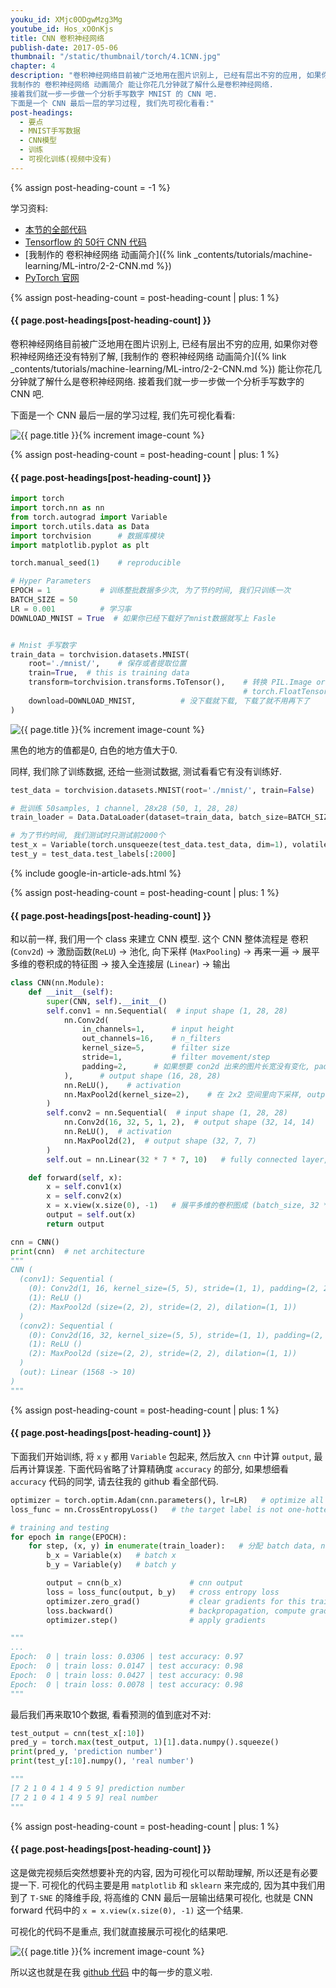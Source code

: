 ```yaml
---
youku_id: XMjc0ODgwMzg3Mg
youtube_id: Hos_xO0nKjs
title: CNN 卷积神经网络
publish-date: 2017-05-06
thumbnail: "/static/thumbnail/torch/4.1CNN.jpg"
chapter: 4
description: "卷积神经网络目前被广泛地用在图片识别上, 已经有层出不穷的应用, 如果你对卷积神经网络还没有特别了解,
我制作的 卷积神经网络 动画简介 能让你花几分钟就了解什么是卷积神经网络.
接着我们就一步一步做一个分析手写数字 MNIST 的 CNN 吧.
下面是一个 CNN 最后一层的学习过程, 我们先可视化看看:"
post-headings:
  - 要点
  - MNIST手写数据
  - CNN模型
  - 训练
  - 可视化训练(视频中没有)
---
```

{% assign post-heading-count = -1 %}

学习资料:
  * [本节的全部代码](https://github.com/MorvanZhou/PyTorch-Tutorial/blob/master/tutorial-contents/401_CNN.py)
  * [Tensorflow 的 50行 CNN 代码](https://github.com/MorvanZhou/Tensorflow-Tutorial/blob/master/tutorial-contents/401_CNN.py)
  * [我制作的 卷积神经网络 动画简介]({% link _contents/tutorials/machine-learning/ML-intro/2-2-CNN.md %})
  * [PyTorch 官网](http://pytorch.org/)

{% assign post-heading-count = post-heading-count | plus: 1 %}
<h4 class="tut-h4-pad" id="{{ page.post-headings[post-heading-count] }}">{{ page.post-headings[post-heading-count] }}</h4>

卷积神经网络目前被广泛地用在图片识别上, 已经有层出不穷的应用, 如果你对卷积神经网络还没有特别了解,
[我制作的 卷积神经网络 动画简介]({% link _contents/tutorials/machine-learning/ML-intro/2-2-CNN.md %}) 能让你花几分钟就了解什么是卷积神经网络.
接着我们就一步一步做一个分析手写数字的 CNN 吧.

下面是一个 CNN 最后一层的学习过程, 我们先可视化看看:

<img class="course-image" src="/static/results/torch/4-1-2.gif" alt="{{ page.title }}{% increment image-count %}">





{% assign post-heading-count = post-heading-count | plus: 1 %}
<h4 class="tut-h4-pad" id="{{ page.post-headings[post-heading-count] }}">{{ page.post-headings[post-heading-count] }}</h4>

```python
import torch
import torch.nn as nn
from torch.autograd import Variable
import torch.utils.data as Data
import torchvision      # 数据库模块
import matplotlib.pyplot as plt

torch.manual_seed(1)    # reproducible

# Hyper Parameters
EPOCH = 1           # 训练整批数据多少次, 为了节约时间, 我们只训练一次
BATCH_SIZE = 50
LR = 0.001          # 学习率
DOWNLOAD_MNIST = True  # 如果你已经下载好了mnist数据就写上 Fasle


# Mnist 手写数字
train_data = torchvision.datasets.MNIST(
    root='./mnist/',    # 保存或者提取位置
    train=True,  # this is training data
    transform=torchvision.transforms.ToTensor(),    # 转换 PIL.Image or numpy.ndarray 成
                                                    # torch.FloatTensor (C x H x W), 训练的时候 normalize 成 [0.0, 1.0] 区间
    download=DOWNLOAD_MNIST,          # 没下载就下载, 下载了就不用再下了
)
```

<img class="course-image" src="/static/results/torch/4-1-1.png" alt="{{ page.title }}{% increment image-count %}">

黑色的地方的值都是0, 白色的地方值大于0.

同样, 我们除了训练数据, 还给一些测试数据, 测试看看它有没有训练好.

```python
test_data = torchvision.datasets.MNIST(root='./mnist/', train=False)

# 批训练 50samples, 1 channel, 28x28 (50, 1, 28, 28)
train_loader = Data.DataLoader(dataset=train_data, batch_size=BATCH_SIZE, shuffle=True)

# 为了节约时间, 我们测试时只测试前2000个
test_x = Variable(torch.unsqueeze(test_data.test_data, dim=1), volatile=True).type(torch.FloatTensor)[:2000]/255.   # shape from (2000, 28, 28) to (2000, 1, 28, 28), value in range(0,1)
test_y = test_data.test_labels[:2000]
```


{% include google-in-article-ads.html %}

{% assign post-heading-count = post-heading-count | plus: 1 %}
<h4 class="tut-h4-pad" id="{{ page.post-headings[post-heading-count] }}">{{ page.post-headings[post-heading-count] }}</h4>

和以前一样, 我们用一个 class 来建立 CNN 模型. 这个 CNN 整体流程是 卷积(`Conv2d`) ->
 激励函数(`ReLU`) -> 池化, 向下采样 (`MaxPooling`) -> 再来一遍 -> 展平多维的卷积成的特征图 ->
  接入全连接层 (`Linear`) -> 输出

```python
class CNN(nn.Module):
    def __init__(self):
        super(CNN, self).__init__()
        self.conv1 = nn.Sequential(  # input shape (1, 28, 28)
            nn.Conv2d(
                in_channels=1,      # input height
                out_channels=16,    # n_filters
                kernel_size=5,      # filter size
                stride=1,           # filter movement/step
                padding=2,      # 如果想要 con2d 出来的图片长宽没有变化, padding=(kernel_size-1)/2 当 stride=1
            ),      # output shape (16, 28, 28)
            nn.ReLU(),    # activation
            nn.MaxPool2d(kernel_size=2),    # 在 2x2 空间里向下采样, output shape (16, 14, 14)
        )
        self.conv2 = nn.Sequential(  # input shape (1, 28, 28)
            nn.Conv2d(16, 32, 5, 1, 2),  # output shape (32, 14, 14)
            nn.ReLU(),  # activation
            nn.MaxPool2d(2),  # output shape (32, 7, 7)
        )
        self.out = nn.Linear(32 * 7 * 7, 10)   # fully connected layer, output 10 classes

    def forward(self, x):
        x = self.conv1(x)
        x = self.conv2(x)
        x = x.view(x.size(0), -1)   # 展平多维的卷积图成 (batch_size, 32 * 7 * 7)
        output = self.out(x)
        return output

cnn = CNN()
print(cnn)  # net architecture
"""
CNN (
  (conv1): Sequential (
    (0): Conv2d(1, 16, kernel_size=(5, 5), stride=(1, 1), padding=(2, 2))
    (1): ReLU ()
    (2): MaxPool2d (size=(2, 2), stride=(2, 2), dilation=(1, 1))
  )
  (conv2): Sequential (
    (0): Conv2d(16, 32, kernel_size=(5, 5), stride=(1, 1), padding=(2, 2))
    (1): ReLU ()
    (2): MaxPool2d (size=(2, 2), stride=(2, 2), dilation=(1, 1))
  )
  (out): Linear (1568 -> 10)
)
"""
```

{% assign post-heading-count = post-heading-count | plus: 1 %}
<h4 class="tut-h4-pad" id="{{ page.post-headings[post-heading-count] }}">{{ page.post-headings[post-heading-count] }}</h4>

下面我们开始训练, 将 `x` `y` 都用 `Variable` 包起来, 然后放入 `cnn` 中计算 `output`, 最后再计算误差.
下面代码省略了计算精确度 `accuracy` 的部分, 如果想细看 `accuracy` 代码的同学, 请去往我的 github 看全部代码.

```python
optimizer = torch.optim.Adam(cnn.parameters(), lr=LR)   # optimize all cnn parameters
loss_func = nn.CrossEntropyLoss()   # the target label is not one-hotted

# training and testing
for epoch in range(EPOCH):
    for step, (x, y) in enumerate(train_loader):   # 分配 batch data, normalize x when iterate train_loader
        b_x = Variable(x)   # batch x
        b_y = Variable(y)   # batch y

        output = cnn(b_x)               # cnn output
        loss = loss_func(output, b_y)   # cross entropy loss
        optimizer.zero_grad()           # clear gradients for this training step
        loss.backward()                 # backpropagation, compute gradients
        optimizer.step()                # apply gradients

"""
...
Epoch:  0 | train loss: 0.0306 | test accuracy: 0.97
Epoch:  0 | train loss: 0.0147 | test accuracy: 0.98
Epoch:  0 | train loss: 0.0427 | test accuracy: 0.98
Epoch:  0 | train loss: 0.0078 | test accuracy: 0.98
"""
```

最后我们再来取10个数据, 看看预测的值到底对不对:

```python
test_output = cnn(test_x[:10])
pred_y = torch.max(test_output, 1)[1].data.numpy().squeeze()
print(pred_y, 'prediction number')
print(test_y[:10].numpy(), 'real number')

"""
[7 2 1 0 4 1 4 9 5 9] prediction number
[7 2 1 0 4 1 4 9 5 9] real number
"""
```

{% assign post-heading-count = post-heading-count | plus: 1 %}
<h4 class="tut-h4-pad" id="{{ page.post-headings[post-heading-count] }}">{{ page.post-headings[post-heading-count] }}</h4>

这是做完视频后突然想要补充的内容, 因为可视化可以帮助理解, 所以还是有必要提一下.
可视化的代码主要是用 `matplotlib` 和 `sklearn` 来完成的, 因为其中我们用到了 `T-SNE` 的降维手段,
将高维的 CNN 最后一层输出结果可视化, 也就是 CNN forward 代码中的 `x = x.view(x.size(0), -1)` 这一个结果.

可视化的代码不是重点, 我们就直接展示可视化的结果吧.

<img class="course-image" src="/static/results/torch/4-1-2.gif" alt="{{ page.title }}{% increment image-count %}">

所以这也就是在我 [github 代码](https://github.com/MorvanZhou/PyTorch-Tutorial/blob/master/tutorial-contents/401_CNN.py) 中的每一步的意义啦.



